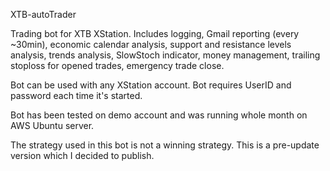 XTB-autoTrader

Trading bot for XTB XStation. Includes logging, Gmail reporting (every ~30min), economic calendar analysis, support and resistance levels analysis, trends analysis, SlowStoch indicator, money management, trailing stoploss for opened trades, emergency trade close.

Bot can be used with any XStation account. Bot requires UserID and password each time it's started.

Bot has been tested on demo account and was running whole month on AWS Ubuntu server.

The strategy used in this bot is not a winning strategy. This is a pre-update version which I decided to publish.
